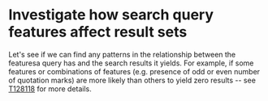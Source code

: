 # Investigate how search query features affect result sets
Let's see if we can find any patterns in the relationship between the featuresa query has and the search results it yields. For example, if some features or combinations of features (e.g. presence of odd or even number of quotation marks) are more likely than others to yield zero results -- see [T128118](https://phabricator.wikimedia.org/T128118) for more details.

